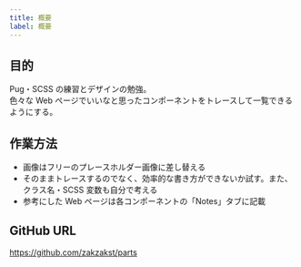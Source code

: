 ```yaml
---
title: 概要
label: 概要
---
```


## 目的

Pug・SCSS の練習とデザインの勉強。<br>
色々な Web ページでいいなと思ったコンポーネントをトレースして一覧できるようにする。

## 作業方法

- 画像はフリーのプレースホルダー画像に差し替える
- そのままトレースするのでなく、効率的な書き方ができないか試す。また、クラス名・SCSS 変数も自分で考える
- 参考にした Web ページは各コンポーネントの「Notes」タブに記載

## GitHub URL

<a href="https://github.com/zakzakst/parts" target="_blank">https://github.com/zakzakst/parts</a>

